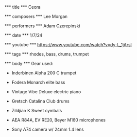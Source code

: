 *** title ***
Ceora

*** composers ***
Lee Morgan

*** performers ***
Adam Czerepinski

*** date ***
1/7/24

*** youtube ***
https://www.youtube.com/watch?v=dy-L_1jArsI

*** tags ***
rhodes, bass, drums, trumpet

*** body ***
Gear used:

- Inderbinen Alpha 200 C trumpet

- Fodera Monarch elite bass

- Vintage Vibe Deluxe electric piano

- Gretsch Catalina Club drums

- Zildjian K Sweet cymbals

- AEA R84A, EV RE20, Beyer M160 microphones

- Sony A74 camera w/ 24mm 1.4 lens